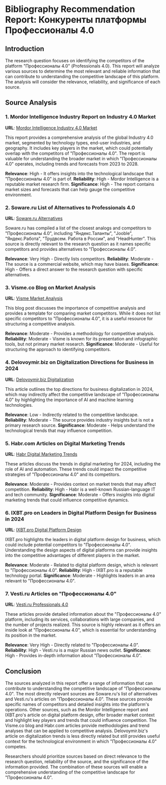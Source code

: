 # Bibliography Recommendation Report: Конкуренты платформы Профессионалы 4.0

## Introduction

The research question focuses on identifying the competitors of the platform "Профессионалы 4.0" (Professionals 4.0). This report will analyze various sources to determine the most relevant and reliable information that can contribute to understanding the competitive landscape of this platform. The analysis will consider the relevance, reliability, and significance of each source.

## Source Analysis

### 1. Mordor Intelligence Industry Report on Industry 4.0 Market
**URL**: [Mordor Intelligence Industry 4.0 Market](https://www.mordorintelligence.com/ru/industry-reports/industry-4-0-market)

This report provides a comprehensive analysis of the global Industry 4.0 market, segmented by technology types, end-user industries, and geography. It includes key players in the market, which could potentially overlap with the competitors of "Профессионалы 4.0". The report is valuable for understanding the broader market in which "Профессионалы 4.0" operates, including trends and forecasts from 2023 to 2028.

**Relevance**: High - It offers insights into the technological landscape that "Профессионалы 4.0" is part of.
**Reliability**: High - Mordor Intelligence is a reputable market research firm.
**Significance**: High - The report contains market sizes and forecasts that can help gauge the competitive environment.

### 2. Soware.ru List of Alternatives to Professionals 4.0
**URL**: [Soware.ru Alternatives](https://soware.ru/products/professionals-40/alternatives)

Soware.ru has compiled a list of the closest analogs and competitors to "Профессионалы 4.0", including "Яндекс.Таланты", "Jooble", "Яндекс.Работа", "Трудвсем. Работа в России", and "HeadHunter". This source is directly relevant to the research question as it names specific competitors and provides alternatives to "Профессионалы 4.0".

**Relevance**: Very High - Directly lists competitors.
**Reliability**: Moderate - The source is a commercial website, which may have biases.
**Significance**: High - Offers a direct answer to the research question with specific alternatives.

### 3. Visme.co Blog on Market Analysis
**URL**: [Visme Market Analysis](https://www.visme.co/blog/ru/анализ-рынка/)

This blog post discusses the importance of competitive analysis and provides a template for comparing market competitors. While it does not list specific competitors to "Профессионалы 4.0", it is a useful resource for structuring a competitive analysis.

**Relevance**: Moderate - Provides a methodology for competitive analysis.
**Reliability**: Moderate - Visme is known for its presentation and infographic tools, but not primary market research.
**Significance**: Moderate - Useful for structuring the approach to identifying competitors.

### 4. Delovoymir.biz on Digitalization Directions for Business in 2024
**URL**: [Delovoymir.biz Digitalization](https://delovoymir.biz/top-5-napravleniy-dlya-cifrovizacii-biznesa-v-2024-godu.html)

This article outlines the top directions for business digitalization in 2024, which may indirectly affect the competitive landscape of "Профессионалы 4.0" by highlighting the importance of AI and machine learning technologies.

**Relevance**: Low - Indirectly related to the competitive landscape.
**Reliability**: Moderate - The source provides industry insights but is not a primary research source.
**Significance**: Moderate - Helps understand the technological trends that may influence competition.

### 5. Habr.com Articles on Digital Marketing Trends
**URL**: [Habr Digital Marketing Trends](https://habr.com/ru/companies/click/articles/782990/)

These articles discuss the trends in digital marketing for 2024, including the role of AI and automation. These trends could impact the competitive strategies of "Профессионалы 4.0" and its competitors.

**Relevance**: Moderate - Provides context on market trends that may affect competition.
**Reliability**: High - Habr is a well-known Russian-language IT and tech community.
**Significance**: Moderate - Offers insights into digital marketing trends that could influence competitive dynamics.

### 6. IXBT.pro on Leaders in Digital Platform Design for Business in 2024
**URL**: [IXBT.pro Digital Platform Design](https://ixbt.pro/news/2024/02/15/ixbtpro-otmetila-liderov-v-dizaine-cifrovyx-platform-dlia-biznesa-2024-goda.html)

IXBT.pro highlights the leaders in digital platform design for business, which could include potential competitors to "Профессионалы 4.0". Understanding the design aspects of digital platforms can provide insights into the competitive advantages of different players in the market.

**Relevance**: Moderate - Related to digital platform design, which is relevant to "Профессионалы 4.0".
**Reliability**: High - IXBT.pro is a reputable technology portal.
**Significance**: Moderate - Highlights leaders in an area relevant to "Профессионалы 4.0".

### 7. Vesti.ru Articles on "Профессионалы 4.0"
**URL**: [Vesti.ru Professionals 4.0](https://www.vesti.ru/article/3821079)

These articles provide detailed information about the "Профессионалы 4.0" platform, including its services, collaborations with large companies, and the number of projects realized. This source is highly relevant as it offers an inside look at "Профессионалы 4.0", which is essential for understanding its position in the market.

**Relevance**: Very High - Directly related to "Профессионалы 4.0".
**Reliability**: High - Vesti.ru is a major Russian news outlet.
**Significance**: High - Provides in-depth information about "Профессионалы 4.0".

## Conclusion

The sources analyzed in this report offer a range of information that can contribute to understanding the competitive landscape of "Профессионалы 4.0". The most directly relevant sources are Soware.ru's list of alternatives and Vesti.ru's articles on "Профессионалы 4.0". These sources provide specific names of competitors and detailed insights into the platform's operations. Other sources, such as the Mordor Intelligence report and IXBT.pro's article on digital platform design, offer broader market context and highlight key players and trends that could influence competition. The Visme.co blog and Habr.com articles provide methodologies and trend analyses that can be applied to competitive analysis. Delovoymir.biz's article on digitalization trends is less directly related but still provides useful context for the technological environment in which "Профессионалы 4.0" competes.

Researchers should prioritize sources based on direct relevance to the research question, reliability of the source, and the significance of the information provided. The combination of these sources will enable a comprehensive understanding of the competitive landscape for "Профессионалы 4.0".